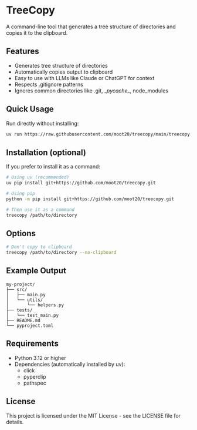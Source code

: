 # TreeCopy

A command-line tool that generates a tree structure of directories and copies it to the clipboard.

## Features

- Generates tree structure of directories
- Automatically copies output to clipboard
- Easy to use with LLMs like Claude or ChatGPT for context
- Respects .gitignore patterns
- Ignores common directories like .git, \__pycache__, node_modules

## Quick Usage

Run directly without installing:

```bash
uv run https://raw.githubusercontent.com/moot20/treecopy/main/treecopy.py /path/to/directory
```

## Installation (optional)

If you prefer to install it as a command:

```bash
# Using uv (recommended)
uv pip install git+https://github.com/moot20/treecopy.git
```

```bash
# Using pip
python -m pip install git+https://github.com/moot20/treecopy.git
```

```bash
# Then use it as a command
treecopy /path/to/directory
```

## Options

```bash
# Don't copy to clipboard
treecopy /path/to/directory --no-clipboard
```

## Example Output

```
my-project/
├── src/
│   ├── main.py
│   └── utils/
│       └── helpers.py
├── tests/
│   └── test_main.py
├── README.md
└── pyproject.toml
```

## Requirements

- Python 3.12 or higher
- Dependencies (automatically installed by uv):
  - click
  - pyperclip
  - pathspec

## License

This project is licensed under the MIT License - see the LICENSE file for details.